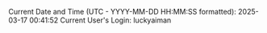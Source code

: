 Current Date and Time (UTC - YYYY-MM-DD HH:MM:SS formatted): 2025-03-17 00:41:52
Current User's Login: luckyaiman
